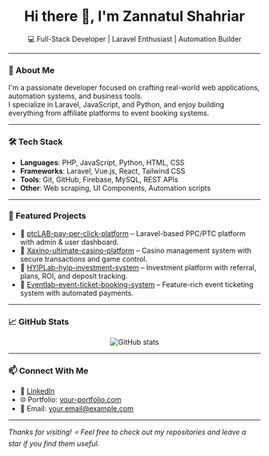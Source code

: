 <h1 align="center">Hi there 👋, I'm Zannatul Shahriar</h1>
<p align="center">
  💻 Full-Stack Developer | Laravel Enthusiast | Automation Builder
</p>

---

### 🚀 About Me

I'm a passionate developer focused on crafting real-world web applications, automation systems, and business tools.  
I specialize in Laravel, JavaScript, and Python, and enjoy building everything from affiliate platforms to event booking systems.

---

### 🛠️ Tech Stack

- **Languages**: PHP, JavaScript, Python, HTML, CSS
- **Frameworks**: Laravel, Vue.js, React, Tailwind CSS
- **Tools**: Git, GitHub, Firebase, MySQL, REST APIs
- **Other**: Web scraping, UI Components, Automation scripts

---

### 📌 Featured Projects

- 🔹 [ptcLAB-pay-per-click-platform](https://github.com/Shahriar0076/ptcLAB-pay-per-click-platform) – Laravel-based PPC/PTC platform with admin & user dashboard.
- 🔹 [Xaxino-ultimate-casino-platform](https://github.com/Shahriar0076/Xaxino-ultimate-casino-platform) – Casino management system with secure transactions and game control.
- 🔹 [HYIPLab-hyip-investment-system](https://github.com/Shahriar0076/HYIPLab-hyip-investment-system) – Investment platform with referral, plans, ROI, and deposit tracking.
- 🔹 [Eventlab-event-ticket-booking-system](https://github.com/Shahriar0076/Eventlab-event-ticket-booking-system) – Feature-rich event ticketing system with automated payments.

---

### 📈 GitHub Stats

<p align="center">
  <img src="https://github-readme-stats.vercel.app/api?username=Shahriar0076&show_icons=true&theme=tokyonight" alt="GitHub stats" />
</p>

---

### 📫 Connect With Me

- 🔗 [LinkedIn](#) <!-- add your link here -->
- 🌐 Portfolio: [your-portfolio.com](#) <!-- add your portfolio link -->
- 📧 Email: your.email@example.com

---

_Thanks for visiting! ⭐ Feel free to check out my repositories and leave a star if you find them useful._
